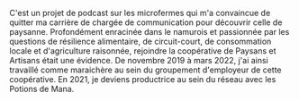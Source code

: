 C'est un projet de podcast sur les microfermes qui m'a convaincue de quitter ma carrière de chargée de communication pour découvrir celle de paysanne. Profondément enracinée dans le namurois et passionnée par les questions de résilience alimentaire, de circuit-court, de consommation locale et d'agriculture raisonnée, rejoindre la coopérative de Paysans et Artisans était une évidence. De novembre 2019 à mars 2022, j'ai ainsi travaillé comme maraichère au sein du groupement d'employeur de cette coopérative. En 2021, je deviens productrice au sein du réseau avec les Potions de Mana. 
